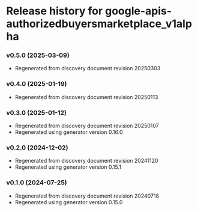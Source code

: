 # Release history for google-apis-authorizedbuyersmarketplace_v1alpha

### v0.5.0 (2025-03-09)

* Regenerated from discovery document revision 20250303

### v0.4.0 (2025-01-19)

* Regenerated from discovery document revision 20250113

### v0.3.0 (2025-01-12)

* Regenerated from discovery document revision 20250107
* Regenerated using generator version 0.16.0

### v0.2.0 (2024-12-02)

* Regenerated from discovery document revision 20241120
* Regenerated using generator version 0.15.1

### v0.1.0 (2024-07-25)

* Regenerated from discovery document revision 20240718
* Regenerated using generator version 0.15.0


